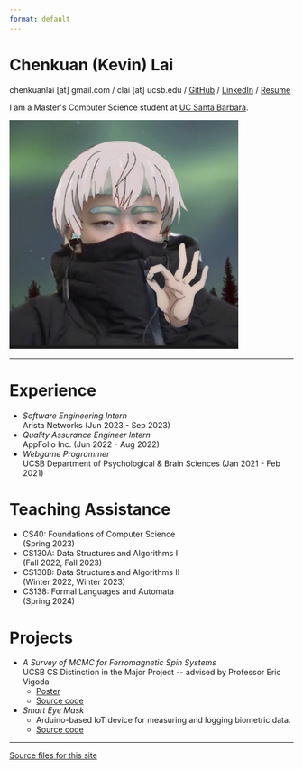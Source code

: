 ```yaml
---
format: default
---
```


# Chenkuan (Kevin) Lai

chenkuanlai [at] gmail.com / clai [at] ucsb.edu / [GitHub](https://github.com/notkevin12) / [LinkedIn](https://www.linkedin.com/in/notkevin12) / [Resume](Resume.pdf)

I am a Master's Computer Science student at [UC Santa Barbara](https://www.cs.ucsb.edu/).

![it's me! :P](me.png)

---

# Experience

- _Software Engineering Intern_  
  Arista Networks (Jun 2023 - Sep 2023)
- _Quality Assurance Engineer Intern_  
  AppFolio Inc. (Jun 2022 - Aug 2022)
- _Webgame Programmer_  
  UCSB Department of Psychological & Brain Sciences (Jan 2021 - Feb 2021)

# Teaching Assistance

- CS40: Foundations of Computer Science  
  (Spring 2023)
- CS130A: Data Structures and Algorithms I  
  (Fall 2022, Fall 2023)
- CS130B: Data Structures and Algorithms II  
  (Winter 2022, Winter 2023)
- CS138: Formal Languages and Automata  
  (Spring 2024)

# Projects

- _A Survey of MCMC for Ferromagnetic Spin Systems_  
  UCSB CS Distinction in the Major Project -- advised by Professor Eric Vigoda
  - [Poster](DIMAP.pdf)
  - [Source code](https://github.com/ucsb/kevinl-f22-dimap)
- _Smart Eye Mask_  
  - Arduino-based IoT device for measuring and logging biometric data.
  - [Source code](https://github.com/ucsb/CS190B-Eyemask-jeffrey_chen)

---

[Source files for this site](https://github.com/notkevin12/site)

